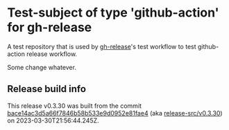 # Test-subject of type 'github-action' for gh-release

A test repository that is used by [gh-release](https://github.com/kattecon/gh-release)'s test workflow to test github-action release workflow.

Some change whatever.


## Release build info

This release v0.3.30 was built from the commit [bace14ac3d5a66f7846b58b533e9d0952e81fae4](https://github.com/kattecon/gh-release-test-ga/tree/bace14ac3d5a66f7846b58b533e9d0952e81fae4) (aka [release-src/v0.3.30](https://github.com/kattecon/gh-release-test-ga/tree/release-src/v0.3.30)) on 2023-03-30T21:56:44.245Z.
        
